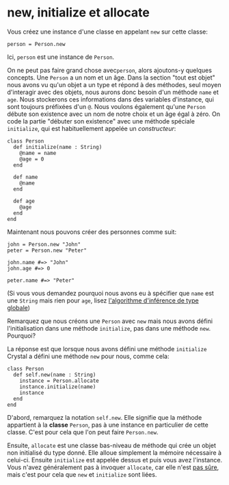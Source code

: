 # new, initialize et allocate

Vous créez une instance d'une classe en appelant `new` sur cette classe:

```
person = Person.new
```

Ici, `person` est une instance de `Person`.

On ne peut pas faire grand chose avec`person`, alors ajoutons-y quelques concepts.
Une `Person` a un nom et un âge. Dans la section "tout est objet" nous avons vu qu'un objet a un type et répond à des méthodes,
seul moyen d'interagir avec des objets, nous aurons donc besoin d'un méthode `name` et `age`.
Nous stockerons ces informations dans des variables d'instance, qui sont toujours préfixées d'un `@`.
Nous voulons également qu'une `Person` débute son existence avec un nom de notre choix et un âge égal à zéro.
On code la partie "débuter son existence" avec une méthode spéciale `initialize`,
qui est habituellement appelée un *constructeur*:

```crystal
class Person
  def initialize(name : String)
    @name = name
    @age = 0
  end

  def name
    @name
  end

  def age
    @age
  end
end
```

Maintenant nous pouvons créer des personnes comme suit:

```crystal
john = Person.new "John"
peter = Person.new "Peter"

john.name #=> "John"
john.age #=> 0

peter.name #=> "Peter"
```

(Si vous vous demandez pourquoi nous avons eu à spécifier que `name` est une `String` mais rien pour `age`, lisez [l'algorithme d'inférence de type globale](type_inference.html))

Remarquez que nous créons une `Person` avec `new` mais nous avons défini l'initialisation dans une méthode `initialize`,
pas dans une méthode `new`. Pourquoi?

La réponse est que lorsque nous avons défini une méthode `initialize` Crystal a défini une méthode `new` pour nous, comme cela:

```crystal
class Person
  def self.new(name : String)
    instance = Person.allocate
    instance.initialize(name)
    instance
  end
end
```

D'abord, remarquez la notation `self.new`. Elle signifie que la méthode appartient à la **classe** `Person`, pas à une instance en particulier de cette classe.
C'est pour cela que l'on peut faire `Person.new`.

Ensuite, `allocate` est une classe bas-niveau de méthode qui crée un objet non initialisé du type donné.
Elle alloue simplement la mémoire nécessaire à celui-ci. Ensuite `initialize` est appelée dessus et puis vous avez l'instance.
Vous n'avez généralement pas à invoquer `allocate`, car elle n'est [pas sûre](unsafe.html), mais c'est pour cela que `new` et `initialize` sont liées.
